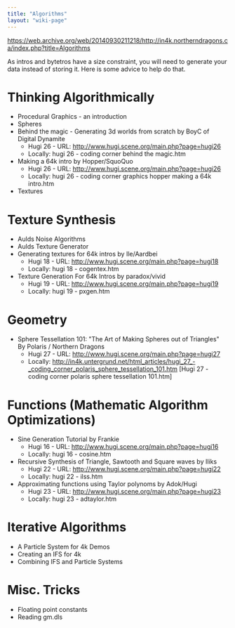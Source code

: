 ```yaml
---
title: "Algorithms"
layout: "wiki-page"
---
```


https://web.archive.org/web/20140930211218/http://in4k.northerndragons.ca/index.php?title=Algorithms

As intros and bytetros have a size constraint, you will need to generate your data instead of storing it.
Here is some advice to help do that.

# Thinking Algorithmically

* Procedural Graphics - an introduction
* Spheres
* Behind the magic - Generating 3d worlds from scratch by BoyC of Digital Dynamite
    * Hugi 26 - URL: http://www.hugi.scene.org/main.php?page=hugi26
    * Locally: hugi 26 - coding corner behind the magic.htm
* Making a 64k intro by Hopper/SquoQuo
    * Hugi 26 - URL: http://www.hugi.scene.org/main.php?page=hugi26
    * Locally: hugi 26 - coding corner graphics hopper making a 64k intro.htm
* Textures

# Texture Synthesis
* Aulds Noise Algorithms
* Aulds Texture Generator
* Generating textures for 64k intros by Ile/Aardbei
    * Hugi 18 - URL: http://www.hugi.scene.org/main.php?page=hugi18
    * Locally: hugi 18 - cogentex.htm
* Texture Generation For 64k Intros by paradox/vivid
    * Hugi 19 - URL: http://www.hugi.scene.org/main.php?page=hugi19
    * Locally: hugi 19 - pxgen.htm

# Geometry
* Sphere Tessellation 101: "The Art of Making Spheres out of Triangles" By Polaris / Northern Dragons
    * Hugi 27 - URL: http://www.hugi.scene.org/main.php?page=hugi27
    * Locally: http://in4k.untergrund.net/html_articles/hugi_27_-_coding_corner_polaris_sphere_tessellation_101.htm [Hugi 27 - coding corner polaris sphere tessellation 101.htm]

# Functions (Mathematic Algorithm Optimizations)
* Sine Generation Tutorial by Frankie
    * Hugi 16 - URL: http://www.hugi.scene.org/main.php?page=hugi16
    * Locally: hugi 16 - cosine.htm
* Recursive Synthesis of Triangle, Sawtooth and Square waves by Iliks
    * Hugi 22 - URL: http://www.hugi.scene.org/main.php?page=hugi22
    * Locally: hugi 22 - ilss.htm
* Approximating functions using Taylor polynoms by Adok/Hugi
    * Hugi 23 - URL: http://www.hugi.scene.org/main.php?page=hugi23
    * Locally: hugi 23 - adtaylor.htm

# Iterative Algorithms
* A Particle System for 4k Demos
* Creating an IFS for 4k
* Combining IFS and Particle Systems

# Misc. Tricks
* Floating point constants
* Reading gm.dls
